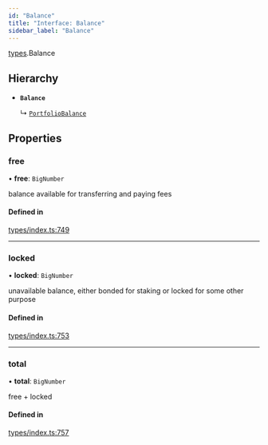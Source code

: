 ```yaml
---
id: "Balance"
title: "Interface: Balance"
sidebar_label: "Balance"
---
```


[types](../../../modules/Types/Types.md).Balance

## Hierarchy

- **`Balance`**

  ↳ [`PortfolioBalance`](../../API/Entities/Portfolio/Types/PortfolioBalance/PortfolioBalance.md)

## Properties

### free

• **free**: `BigNumber`

balance available for transferring and paying fees

#### Defined in

[types/index.ts:749](https://github.com/PolymeshAssociation/polymesh-sdk/blob/372a67e5d/src/types/index.ts#L749)

___

### locked

• **locked**: `BigNumber`

unavailable balance, either bonded for staking or locked for some other purpose

#### Defined in

[types/index.ts:753](https://github.com/PolymeshAssociation/polymesh-sdk/blob/372a67e5d/src/types/index.ts#L753)

___

### total

• **total**: `BigNumber`

free + locked

#### Defined in

[types/index.ts:757](https://github.com/PolymeshAssociation/polymesh-sdk/blob/372a67e5d/src/types/index.ts#L757)
